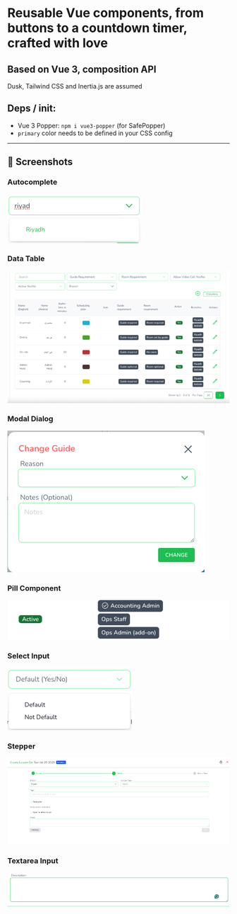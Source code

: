 # Reusable Vue components, from buttons to a countdown timer, crafted with love

## Based on Vue 3, composition API

Dusk, Tailwind CSS and Inertia.js are assumed

## Deps / init:
- Vue 3 Popper: ```npm i vue3-popper```  (for SafePopper)
- ```primary``` color needs to be defined in your CSS config
---

## 📸 Screenshots

### Autocomplete
![Autocomplete](screenshots/AutoComplete.webp)

### Data Table
![Data Table](screenshots/DataTable.webp)

### Modal Dialog
![Modal Dialog](screenshots/ModalDialog.webp)

### Pill Component
![Pill](screenshots/Pill.webp)

### Select Input
![Select Input](screenshots/SelectInput.webp)

### Stepper
![Stepper](screenshots/Stepper.webp)

### Textarea Input
![Textarea](screenshots/Textarea.webp)
